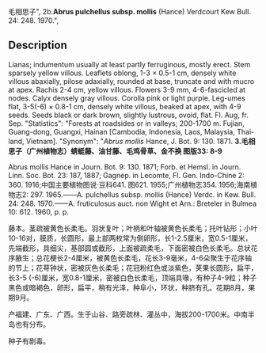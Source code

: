 毛相思子",
2b.**Abrus pulchellus subsp. mollis** (Hance) Verdcourt Kew Bull. 24: 248. 1970.",

## Description
Lianas; indumentum usually at least partly ferruginous, mostly erect. Stem sparsely yellow villous. Leaflets oblong, 1-3 × 0.5-1 cm, densely white villous abaxially, pilose adaxially, rounded at base, truncate and with mucro at apex. Rachis 2-4 cm, yellow villous. Flowers 3-9 mm, 4-6-fascicled at nodes. Calyx densely gray villous. Corolla pink or light purple. Leg-umes flat, 3-5(-6) × 0.8-1 cm, densely white villous, beaked at apex, with 4-9 seeds. Seeds black or dark brown, slightly lustrous, ovoid, flat. Fl. Aug, fr. Sep.
  "Statistics": "Forests at roadsides or in valleys; 200-1700 m. Fujian, Guang-dong, Guangxi, Hainan [Cambodia, Indonesia, Laos, Malaysia, Thai-land, Vietnam].
  "Synonym": "*Abrus mollis* Hance, J. Bot. 9: 130. 1871.
**3.毛相思子（广州植物志）蜻蜓藤、油甘藤、毛鸡骨草、金不换 图版33: 8-9**

Abrus mollis Hance in Journ. Bot. 9: 130. 1871; Forb. et Hemsl. in Journ. Linn. Soc. Bot. 23: 187, 1887; Gagnep. in Lecomte, Fl. Gen. Indo-Chine 2: 360. 1916;中国主要植物图说·豆科641. 图621. 1955;广州植物志354. 1956;海南植物志2: 297. 1965.——A. pulchellus subsp. mollis (Hance) Verdc. in Kew. Bull. 24: 248. 1970.——A. fruticulosus auct. non Wight et Arn.: Breteler in Bulmea 10: 612. 1960, p. p.

藤本。茎疏被黄色长柔毛。羽状复叶；叶柄和叶轴被黄色长柔毛；托叶钻形；小叶10-16对，膜质，长圆形，最上部两枚常为倒卵形，长1-2.5厘米，宽0.5-1厘米，先端截形，具细尖，基部圆或截形，上面被疏柔毛，下面密被白色长柔毛。总状花序腋生；总花梗长2-4厘米，被黄色长柔毛，花长3-9毫米，4-6朵聚生于花序轴的节上；花萼钟状，密被灰色长柔毛；花冠粉红色或淡紫色，荚果长圆形，扁平，长3-5 (-6)厘米，宽0.8-1厘米，密被白色长柔毛，顶端具喙，有种子4-9粒；种子黑色或暗褐色，卵形，扁平，稍有光泽，种阜小，环状，种脐有孔。花期8月，果期9月。

产福建、广东、广西。生于山谷、路旁疏林、灌丛中，海拔200-1700米。中南半岛也有分布。

种子有剧毒。
